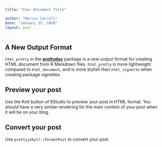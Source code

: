 ```yaml
---
title: "Your Document Title"

author: "Marcus Carroll"
date: "January 23, 2020"
layout: post
---
```



<section class="main-content">
<div id="a-new-output-format" class="section level2">
<h2>A New Output Format</h2>
<p><code>html_pretty</code> in the <a href="http://github.com/yixuan/prettydoc/"><strong>prettydoc</strong></a> package is a new output format for creating HTML document from R Markdown files. <code>html_pretty</code> is more lightweight compared to <code>html_document</code>, and is more stylish than <code>html_vignette</code> when creating package vignettes.</p>
</div>
<div id="preview-your-post" class="section level2">
<h2>Preview your post</h2>
<p>Use the Knit button of RStudio to preview your post in HTML format. You should have a very similar rendering for the main content of your post when it will be on your blog.</p>
</div>
<div id="convert-your-post" class="section level2">
<h2>Convert your post</h2>
<p>Use <code>prettyjekyll::FormatPost</code> to convert your post.</p>
</div>
</section>
